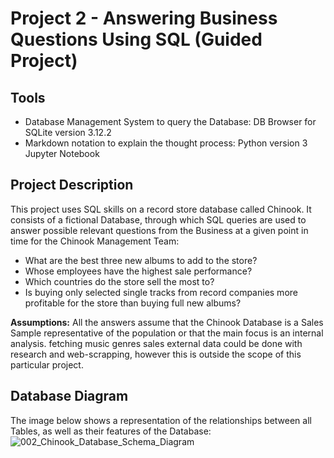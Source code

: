 # Project 2 - Answering Business Questions Using SQL (Guided Project)

## Tools
- Database Management System to query the Database: DB Browser for SQLite version 3.12.2
- Markdown notation to explain the thought process: Python version 3 Jupyter Notebook

## Project Description
This project uses SQL skills on a record store database called Chinook. It consists of a fictional Database, through which SQL queries are used to answer possible relevant questions from the Business at a given point in time for the Chinook Management Team:
- What are the best three new albums to add to the store?
- Whose employees have the highest sale performance?
- Which countries do the store sell the most to?
- Is buying only selected single tracks from record companies more profitable for the store than buying full new albums?

**Assumptions:** All the answers assume that the Chinook Database is a Sales Sample representative of the population or that the main focus is an internal analysis. fetching music genres sales external data could be done with research and web-scrapping, however this is outside the scope of this particular project.

## Database Diagram
The image below shows a representation of the relationships between all Tables, as well as their features of the Database:
![002_Chinook_Database_Schema_Diagram](https://user-images.githubusercontent.com/82218642/136618741-53b53a2f-2b42-444d-ab12-51a8e64a496a.png)
